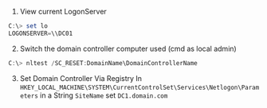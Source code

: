 1) View current LogonServer

```powershell
C:\> set lo
LOGONSERVER=\\DC01
```

2) Switch the domain controller computer used (cmd as local admin)

```powershell
C:\> nltest /SC_RESET:DomainName\DomainControllerName
```

3) Set Domain Controller Via Registry
In `HKEY_LOCAL_MACHINE\SYSTEM\CurrentControlSet\Services\Netlogon\Parameters` in a String `SiteName` set `DC1.domain.com`
